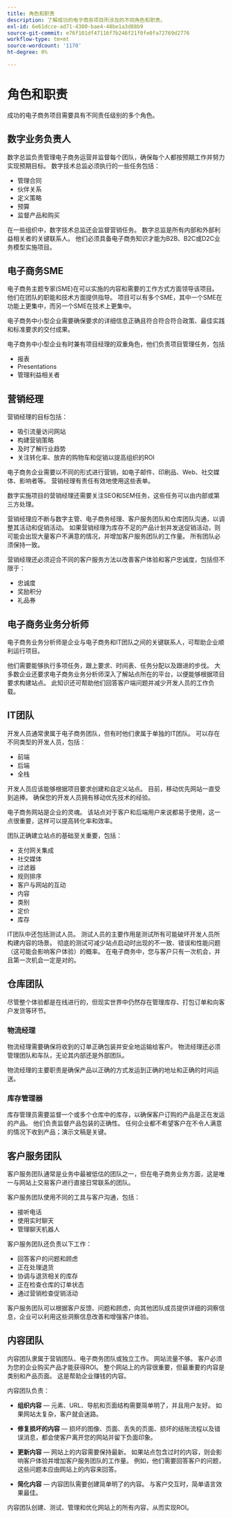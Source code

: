 ```yaml
---
title: 角色和职责
description: 了解成功的电子商务项目所涉及的不同角色和职责。
exl-id: 6e61dcce-ad71-4380-bae4-48be1a3d88b9
source-git-commit: e76f101df47116f7b246f21f0fe0fa72769d2776
workflow-type: tm+mt
source-wordcount: '1170'
ht-degree: 0%

---
```


# 角色和职责

成功的电子商务项目需要具有不同责任级别的多个角色。

## 数字业务负责人

数字总监负责管理电子商务运营并监督每个团队，确保每个人都按预期工作并努力实现预期目标。 数字技术总监必须执行的一些任务包括：

- 管理合同
- 伙伴关系
- 定义策略
- 预算
- 监督产品和购买

在一些组织中，数字技术总监还会监督营销任务。 数字总监是所有内部和外部利益相关者的关键联系人。 他们必须具备电子商务知识才能为B2B、B2C或D2C业务模型实施项目。

## 电子商务SME

电子商务主题专家(SME)在可以实施的内容和需要的工作方式方面领导该项目。 他们在团队的职能和技术方面提供指导。 项目可以有多个SME，其中一个SME在功能上更集中，而另一个SME在技术上更集中。

电子商务中小型企业需要确保要求的详细信息正确且符合符合符合政策、最佳实践和标准要求的交付成果。

电子商务中小型企业有时兼有项目经理的双重角色，他们负责项目管理任务，包括

- 报表
- Presentations
- 管理利益相关者

## 营销经理

营销经理的目标包括：

- 吸引流量访问网站
- 构建营销策略
- 及时了解行业趋势
- 关注转化率、放弃的购物车和促销以提高组织的ROI

电子商务企业需要以不同的形式进行营销，如电子邮件、印刷品、Web、社交媒体、影响者等。 营销经理有责任有效地使用这些表单。

数字实施项目的营销经理还需要关注SEO和SEM任务，这些任务可以由内部或第三方处理。

营销经理应不断与数字主管、电子商务经理、客户服务团队和仓库团队沟通，以调整其活动和促销活动。 如果营销经理为库存不足的产品计划并发送促销活动，则可能会出现大量客户不满意的情况，并增加客户服务团队的工作量。 所有团队必须保持一致。

营销经理还必须迎合不同的客户服务方法以改善客户体验和客户忠诚度，包括但不限于：

- 忠诚度
- 奖励积分
- 礼品券

## 电子商务业务分析师

电子商务业务分析师是企业与电子商务和IT团队之间的关键联系人，可帮助企业顺利运行项目。

他们需要能够执行多项任务，跟上要求、时间表、任务分配以及跟进的步伐。 大多数企业还要求电子商务业务分析师深入了解站点所在的平台，以便能够根据项目要求构建站点。 此知识还可帮助他们回答客户端问题并减少开发人员的工作负载。

## IT团队

开发人员通常隶属于电子商务团队，但有时他们隶属于单独的IT团队。 可以存在不同类型的开发人员，包括：

- 前端
- 后端
- 全栈

开发人员应该能够根据项目要求创建和自定义站点。 目前，移动优先网站一直受到追捧。 确保您的开发人员拥有移动优先技术的经验。

电子商务网站是企业的灵魂。 该站点对于客户和后端用户来说都易于使用，这一点很重要，这样可以提高转化率和效率。

团队正确建立站点的基础至关重要，包括：

- 支付网关集成
- 社交媒体
- 过滤器
- 规则排序
- 客户与网站的互动
- 内容
- 类别
- 定价
- 库存

IT团队中还包括测试人员。 测试人员的主要作用是测试所有可能破坏开发人员所构建内容的场景。 彻底的测试可减少站点启动时出现的不一致、错误和性能问题（这可能会影响客户体验）的概率。 在电子商务中，您与客户只有一次机会，并且第一次机会一定是对的。

## 仓库团队

尽管整个体验都是在线进行的，但现实世界中仍然存在管理库存、打包订单和向客户发货等环节。

### 物流经理

物流经理需要确保将收到的订单正确包装并安全地运输给客户。 物流经理还必须管理团队和车队，无论其内部还是外部团队。

物流经理的主要职责是确保产品以正确的方式发运到正确的地址和正确的时间运送。

### 库存管理器

库存管理员需要监督一个或多个仓库中的库存，以确保客户订购的产品是正在发运的产品。 他们负责监督产品包装的正确性。 任何企业都不希望客户在不令人满意的情况下收到产品；演示文稿是关键。

## 客户服务团队

客户服务团队通常是业务中最被低估的团队之一，但在电子商务业务方面，这是唯一与网站上交易客户进行直接日常联系的团队。

客户服务团队使用不同的工具与客户沟通，包括：

- 接听电话
- 使用实时聊天
- 管理聊天机器人

客户服务团队还负责以下工作：

- 回答客户的问题和顾虑
- 正在处理退货
- 协调与退货相关的库存
- 正在检查仓库的订单状态
- 通过营销检查促销活动

客户服务团队可以根据客户反馈、问题和顾虑，向其他团队成员提供详细的洞察信息，企业可以利用这些洞察信息改善和增强客户体验。

## 内容团队

内容团队隶属于营销团队、电子商务团队或独立工作。 网站流量不够。 客户必须为您的企业购买产品才能获得ROI。 整个网站上的内容很重要，但最重要的内容是类别和产品页面。 这是帮助企业赚钱的内容。

内容团队负责：

- **组织内容** — 元素、URL、导航和页面结构需要简单明了，并且用户友好。 如果网站太复杂，客户就会迷路。

- **修复损坏的内容** — 损坏的图像、页面、丢失的页面、损坏的结账流程以及错误消息，都会使客户离开您的网站并留下负面印象。

- **更新内容** — 网站上的内容需要保持最新。 如果站点包含过时的内容，则会影响客户体验并增加客户服务团队的工作量。 例如，他们需要回答客户的问题，这些问题本应由网站上的内容来回答。

- **简化内容** — 内容团队需要创建简单明了的内容。 与客户交互时，简单语言效果最佳。

内容团队创建、测试、管理和优化网站上的所有内容，从而实现ROI。
